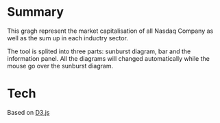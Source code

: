 # Summary
This gragh represent the market capitalisation of all Nasdaq Company as well as the sum up in each inductry sector.

The tool is splited into three parts: sunburst diagram, bar and the information panel. All the diagrams will changed automatically while the mouse go over the sunburst diagram.

# Tech

Based on [D3.js](https://d3js.org/ "D3")